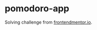 # pomodoro-app

Solving challenge from [frontendmentor.io](https://www.frontendmentor.io/challenges/pomodoro-app-KBFnycJ6G).
